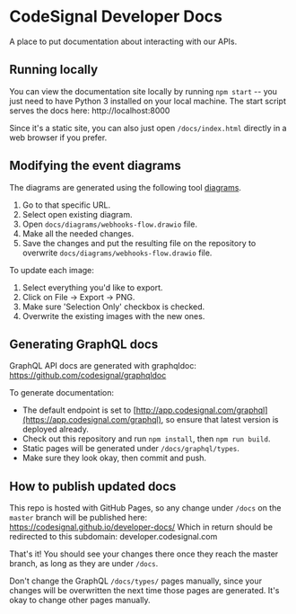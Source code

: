 # CodeSignal Developer Docs

A place to put documentation about interacting with our APIs.

## Running locally
You can view the documentation site locally by running `npm start` -- you just need to have Python 3 installed on your local machine.
The start script serves the docs here: http://localhost:8000

Since it's a static site, you can also just open `/docs/index.html` directly in a web browser if you prefer.

## Modifying the event diagrams

The diagrams are generated using the following tool [diagrams](https://app.diagrams.net).

1. Go to that specific URL.
2. Select open existing diagram.
3. Open `docs/diagrams/webhooks-flow.drawio` file.
4. Make all the needed changes.
5. Save the changes and put the resulting file on the repository to overwrite `docs/diagrams/webhooks-flow.drawio` file.

To update each image:

1. Select everything you'd like to export. 
2. Click on File -> Export -> PNG.
3. Make sure 'Selection Only' checkbox is checked.
4. Overwrite the existing images with the new ones.

## Generating GraphQL docs
GraphQL API docs are generated with graphqldoc:
https://github.com/codesignal/graphqldoc

To generate documentation:
- The default endpoint is set to [http://app.codesignal.com/graphql](https://app.codesignal.com/graphql), so ensure that latest version is deployed already.
- Check out this repository and run `npm install`, then `npm run build`.
- Static pages will be generated under `/docs/graphql/types`.
- Make sure they look okay, then commit and push.
 
## How to publish updated docs
This repo is hosted with GitHub Pages, so any change under `/docs` on the `master` branch will be published here:
https://codesignal.github.io/developer-docs/
Which in return should be redirected to this subdomain: developer.codesignal.com

That's it! You should see your changes there once they reach the master branch, as long as they are under `/docs`. 

Don't change the GraphQL `/docs/types/` pages manually, since your changes will be overwritten the next time those pages are generated.
It's okay to change other pages manually.
